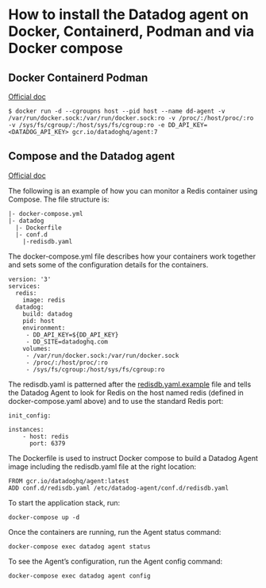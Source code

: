 # How to install the Datadog agent on Docker, Containerd, Podman and via Docker compose

Docker Containerd Podman
--------
[Official doc](https://docs.datadoghq.com/containers/docker/?tab=standard)

```
$ docker run -d --cgroupns host --pid host --name dd-agent -v /var/run/docker.sock:/var/run/docker.sock:ro -v /proc/:/host/proc/:ro -v /sys/fs/cgroup/:/host/sys/fs/cgroup:ro -e DD_API_KEY=<DATADOG_API_KEY> gcr.io/datadoghq/agent:7
```

Compose and the Datadog agent
--------
[Official doc](https://docs.datadoghq.com/agent/guide/compose-and-the-datadog-agent)

The following is an example of how you can monitor a Redis container using Compose. The file structure is:
```
|- docker-compose.yml
|- datadog
  |- Dockerfile
  |- conf.d
    |-redisdb.yaml
```
The docker-compose.yml file describes how your containers work together and sets some of the configuration details for the containers.
```
version: '3'
services:
  redis:
    image: redis
  datadog:
    build: datadog
    pid: host
    environment:
     - DD_API_KEY=${DD_API_KEY}
     - DD_SITE=datadoghq.com
    volumes:
     - /var/run/docker.sock:/var/run/docker.sock
     - /proc/:/host/proc/:ro
     - /sys/fs/cgroup:/host/sys/fs/cgroup:ro
```
The redisdb.yaml is patterned after the [redisdb.yaml.example](https://github.com/DataDog/integrations-core/blob/master/redisdb/datadog_checks/redisdb/data/conf.yaml.example) file and tells the Datadog Agent to look for Redis on the host named redis (defined in docker-compose.yaml above) and to use the standard Redis port:
```
init_config:

instances:
    - host: redis
      port: 6379
```
The Dockerfile is used to instruct Docker compose to build a Datadog Agent image including the redisdb.yaml file at the right location:
```
FROM gcr.io/datadoghq/agent:latest
ADD conf.d/redisdb.yaml /etc/datadog-agent/conf.d/redisdb.yaml
```

To start the application stack, run:
```
docker-compose up -d
```

Once the containers are running, run the Agent status command:
```
docker-compose exec datadog agent status
```

To see the Agent’s configuration, run the Agent config command:
```
docker-compose exec datadog agent config
```


